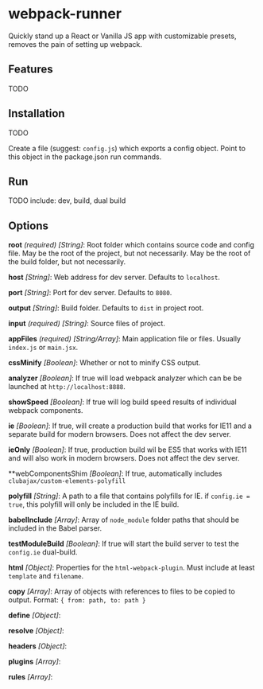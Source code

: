 # webpack-runner

Quickly stand up a React or Vanilla JS app with customizable presets, 
removes the pain of setting up webpack.

## Features

TODO

## Installation

TODO

Create a file (suggest: `config.js`) which exports a config object. Point to this
object in the package.json run commands.

## Run

TODO
include: dev, build, dual build

## Options

**root** *(required)* *[String]*: Root folder which contains source code and config file. May be the root of the project, 
but not necessarily. May be the root of the build folder, but not necessarily. 

**host** *[String]*: Web address for dev server. Defaults to `localhost`.

**port** *[String]*: Port for dev server. Defaults to `8080`.

**output** *[String]*: Build folder. Defaults to `dist` in project root.

**input** *(required)* *[String]*: Source files of project.

**appFiles** *(required)* *[String/Array]*: Main application file or files. Usually `index.js` or `main.jsx`.

**cssMinify** *[Boolean]*: Whether or not to minify CSS output.

**analyzer** *[Boolean]*: If true will load webpack analyzer which can be be launched at `http://localhost:8888`.

**showSpeed** *[Boolean]*: If true will log build speed results of individual webpack components.

**ie** *[Boolean]*: If true, will create a production build that works for IE11 and a separate build for modern browsers. Does not affect the dev server.

**ieOnly** *[Boolean]*: If true, production build wil be ES5 that works with IE11 and will also work in modern browsers. Does not affect the dev server.

**webComponentsShim *[Boolean]*: If true, automatically includes `clubajax/custom-elements-polyfill`

**polyfill** *[String]*: A path to a file that contains polyfills for IE. if `config.ie = true`, this polyfill will only be included in the IE build.

**babelInclude** *[Array]*: Array of `node_module` folder paths that should be included in the Babel parser. 

**testModuleBuild** *[Boolean]*: If true will start the build server to test the `config.ie` dual-build. 

**html** *[Object]*: Properties for the `html-webpack-plugin`. Must include at least `template` and `filename`. 

**copy** *[Array]*: Array of objects with references to files to be copied to output. Format: `{ from: path, to: path }`

**define** *[Object]*: 

**resolve** *[Object]*: 

**headers** *[Object]*:

**plugins** *[Array]*: 

**rules** *[Array]*: 